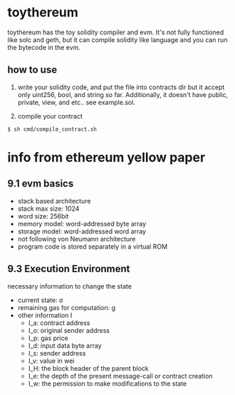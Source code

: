 # toythereum

toythereum has the toy solidity compiler and evm.
It's not fully functioned like solc and geth, but it can compile solidity like language and you can run the bytecode in the evm.

## how to use

1. write your solidity code, and put the file into contracts dir
   but it accept only uint256, bool, and string so far.
   Additionally, it doesn't have public, private, view, and etc..
   see example.sol.

2. compile your contract

```
$ sh cmd/compile_contract.sh
```

# info from ethereum yellow paper

## 9.1 evm basics

- stack based architecture
- stack max size: 1024
- word size: 256bit
- memory model: word-addressed byte array
- storage model: word-addressed word array
- not following von Neumann architecture
- program code is stored separately in a virtual ROM

## 9.3 Execution Environment

necessary information to change the state

- current state: σ
- remaining gas for computation: g
- other information I
  - I_a: contract address
  - I_o: original sender address
  - I_p: gas price
  - I_d: input data byte array
  - I_s: sender address
  - I_v: value in wei
  - I_H: the block header of the parent block
  - I_e: the depth of the present message-call or contract creation
  - I_w: the permission to make modifications to the state
